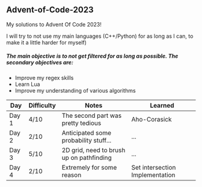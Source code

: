 ## Advent-of-Code-2023

My solutions to Advent Of Code 2023!

I will try to not use my main languages (C++/Python) for as long as I can, to make it a little harder for myself)

##### The main objective is to not get filtered for as long as possible. The secondary objectives are:
* Improve my regex skills
* Learn Lua
* Improve my understanding of various algorithms

| Day       | Difficulty   | Notes                                     | Learned                          |
| --------- | ------------ | ----------------------------------------- | -------------------------------- |
| Day 1     | 4/10         | The second part was pretty tedious        | Aho-Corasick                     |
| Day 2     | 2/10         | Anticipated some probability stuff...     | ...                              |
| Day 3     | 5/10         | 2D grid, need to brush up on pathfinding  | ...                              |
| Day 4     | 2/10         | Extremely for some reason                 | Set intersection Implementation  |

